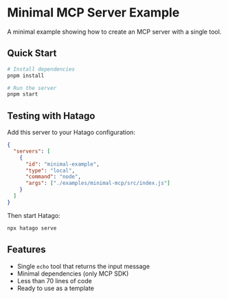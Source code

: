 # Minimal MCP Server Example

A minimal example showing how to create an MCP server with a single tool.

## Quick Start

```bash
# Install dependencies
pnpm install

# Run the server
pnpm start
```

## Testing with Hatago

Add this server to your Hatago configuration:

```json
{
  "servers": [
    {
      "id": "minimal-example",
      "type": "local",
      "command": "node",
      "args": ["./examples/minimal-mcp/src/index.js"]
    }
  ]
}
```

Then start Hatago:

```bash
npx hatago serve
```

## Features

- Single `echo` tool that returns the input message
- Minimal dependencies (only MCP SDK)
- Less than 70 lines of code
- Ready to use as a template
